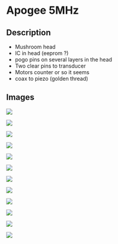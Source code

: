 # Apogee 5MHz


## Description

* Mushroom head
* IC in head (eeprom ?)
* pogo pins on several layers in the head
* Two clear pins to transducer
* Motors counter or so it seems
* coax to piezo (golden thread)

## Images

![](/include/images/apogee5MHz/P_20180831_205225.jpg)

![](/include/images/apogee5MHz/P_20180831_205237.jpg)

![](/include/images/apogee5MHz/P_20180831_205348.jpg)

![](/include/images/apogee5MHz/P_20180831_205358.jpg)

![](/include/images/apogee5MHz/P_20180831_205430.jpg)

![](/include/images/apogee5MHz/P_20180831_205524.jpg)

![](/include/images/apogee5MHz/P_20180831_205534.jpg)

![](/include/images/apogee5MHz/P_20180831_205539.jpg)

![](/include/images/apogee5MHz/P_20180831_205659.jpg)

![](/include/images/apogee5MHz/P_20180831_205833.jpg)

![](/include/images/apogee5MHz/P_20180831_210111.jpg)

![](/include/images/apogee5MHz/P_20180831_210151.jpg)

